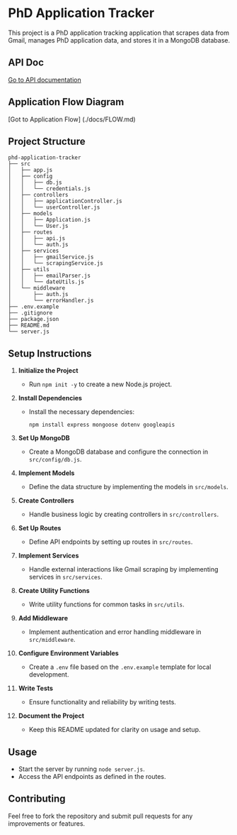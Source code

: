 # PhD Application Tracker

This project is a PhD application tracking application that scrapes data from Gmail, manages PhD application data, and stores it in a MongoDB database.

## API Doc

[Go to API documentation](./docs/API.md)

## Application Flow Diagram

[Got to Application Flow] (./docs/FLOW.md)

## Project Structure

```
phd-application-tracker
├── src
│   ├── app.js
│   ├── config
│   │   ├── db.js
│   │   └── credentials.js
│   ├── controllers
│   │   ├── applicationController.js
│   │   └── userController.js
│   ├── models
│   │   ├── Application.js
│   │   └── User.js
│   ├── routes
│   │   ├── api.js
│   │   └── auth.js
│   ├── services
│   │   ├── gmailService.js
│   │   └── scrapingService.js
│   ├── utils
│   │   ├── emailParser.js
│   │   └── dateUtils.js
│   └── middleware
│       ├── auth.js
│       └── errorHandler.js
├── .env.example
├── .gitignore
├── package.json
├── README.md
└── server.js
```

## Setup Instructions

1. **Initialize the Project**
   - Run `npm init -y` to create a new Node.js project.

2. **Install Dependencies**
   - Install the necessary dependencies:
     ```
     npm install express mongoose dotenv googleapis
     ```

3. **Set Up MongoDB**
   - Create a MongoDB database and configure the connection in `src/config/db.js`.

4. **Implement Models**
   - Define the data structure by implementing the models in `src/models`.

5. **Create Controllers**
   - Handle business logic by creating controllers in `src/controllers`.

6. **Set Up Routes**
   - Define API endpoints by setting up routes in `src/routes`.

7. **Implement Services**
   - Handle external interactions like Gmail scraping by implementing services in `src/services`.

8. **Create Utility Functions**
   - Write utility functions for common tasks in `src/utils`.

9. **Add Middleware**
   - Implement authentication and error handling middleware in `src/middleware`.

10. **Configure Environment Variables**
    - Create a `.env` file based on the `.env.example` template for local development.

11. **Write Tests**
    - Ensure functionality and reliability by writing tests.

12. **Document the Project**
    - Keep this README updated for clarity on usage and setup.

## Usage

- Start the server by running `node server.js`.
- Access the API endpoints as defined in the routes.

## Contributing

Feel free to fork the repository and submit pull requests for any improvements or features.
